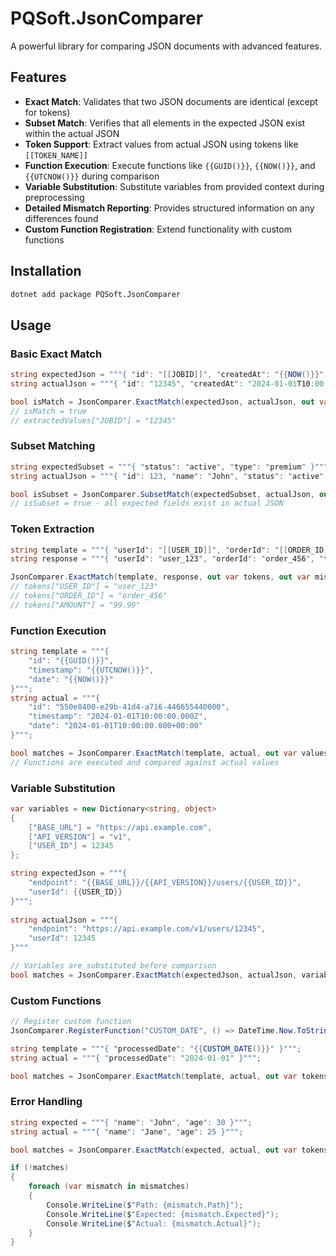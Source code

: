 # PQSoft.JsonComparer

A powerful library for comparing JSON documents with advanced features.

## Features

- **Exact Match**: Validates that two JSON documents are identical (except for tokens)
- **Subset Match**: Verifies that all elements in the expected JSON exist within the actual JSON
- **Token Support**: Extract values from actual JSON using tokens like `[[TOKEN_NAME]]`
- **Function Execution**: Execute functions like `{{GUID()}}`, `{{NOW()}}`, and `{{UTCNOW()}}` during comparison
- **Variable Substitution**: Substitute variables from provided context during preprocessing
- **Detailed Mismatch Reporting**: Provides structured information on any differences found
- **Custom Function Registration**: Extend functionality with custom functions

## Installation

```bash
dotnet add package PQSoft.JsonComparer
```

## Usage

### Basic Exact Match

```csharp
string expectedJson = """{ "id": "[[JOBID]]", "createdAt": "{{NOW()}}", "status": "complete" }""";
string actualJson = """{ "id": "12345", "createdAt": "2024-01-01T10:00:00.000+00:00", "status": "complete" }""";

bool isMatch = JsonComparer.ExactMatch(expectedJson, actualJson, out var extractedValues, out var mismatches);
// isMatch = true
// extractedValues["JOBID"] = "12345"
```

### Subset Matching

```csharp
string expectedSubset = """{ "status": "active", "type": "premium" }""";
string actualJson = """{ "id": 123, "name": "John", "status": "active", "type": "premium", "created": "2024-01-01" }""";

bool isSubset = JsonComparer.SubsetMatch(expectedSubset, actualJson, out var tokens, out var errors);
// isSubset = true - all expected fields exist in actual JSON
```

### Token Extraction

```csharp
string template = """{ "userId": "[[USER_ID]]", "orderId": "[[ORDER_ID]]", "total": "[[AMOUNT]]" }""";
string response = """{ "userId": "user_123", "orderId": "order_456", "total": "99.99" }""";

JsonComparer.ExactMatch(template, response, out var tokens, out var mismatches);
// tokens["USER_ID"] = "user_123"
// tokens["ORDER_ID"] = "order_456" 
// tokens["AMOUNT"] = "99.99"
```

### Function Execution

```csharp
string template = """{ 
    "id": "{{GUID()}}", 
    "timestamp": "{{UTCNOW()}}", 
    "date": "{{NOW()}}" 
}""";
string actual = """{ 
    "id": "550e8400-e29b-41d4-a716-446655440000", 
    "timestamp": "2024-01-01T10:00:00.000Z", 
    "date": "2024-01-01T10:00:00.000+00:00" 
}""";

bool matches = JsonComparer.ExactMatch(template, actual, out var values, out var errors);
// Functions are executed and compared against actual values
```

### Variable Substitution

```csharp
var variables = new Dictionary<string, object>
{
    ["BASE_URL"] = "https://api.example.com",
    ["API_VERSION"] = "v1",
    ["USER_ID"] = 12345
};

string expectedJson = """{ 
    "endpoint": "{{BASE_URL}}/{{API_VERSION}}/users/{{USER_ID}}",
    "userId": {{USER_ID}}
}""";
    
string actualJson = """{
    "endpoint": "https://api.example.com/v1/users/12345",
    "userId": 12345
}"""

// Variables are substituted before comparison
bool matches = JsonComparer.ExactMatch(expectedJson, actualJson, variables, out var tokens, out var mismatches);
```

### Custom Functions

```csharp
// Register custom function
JsonComparer.RegisterFunction("CUSTOM_DATE", () => DateTime.Now.ToString("yyyy-MM-dd"));

string template = """{ "processedDate": "{{CUSTOM_DATE()}}" }""";
string actual = """{ "processedDate": "2024-01-01" }""";

bool matches = JsonComparer.ExactMatch(template, actual, out var tokens, out var errors);
```

### Error Handling

```csharp
string expected = """{ "name": "John", "age": 30 }""";
string actual = """{ "name": "Jane", "age": 25 }""";

bool matches = JsonComparer.ExactMatch(expected, actual, out var tokens, out var mismatches);

if (!matches)
{
    foreach (var mismatch in mismatches)
    {
        Console.WriteLine($"Path: {mismatch.Path}");
        Console.WriteLine($"Expected: {mismatch.Expected}");
        Console.WriteLine($"Actual: {mismatch.Actual}");
    }
}
```
